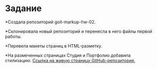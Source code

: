 # Задание
*Создала репозиторий goit-markup-hw-02.

*Склонировала новый репозиторий и перенесла в него файлы первой работы.

*Перевела макеты страниц в HTML-разметку.

*На размеченных страницах Студия и Портфолио добавила стилизацию.
[Ссылка на живую страницу GitHub-репозитория.](https://milaeva.github.io/goit-markup-hw-02/index.html)
